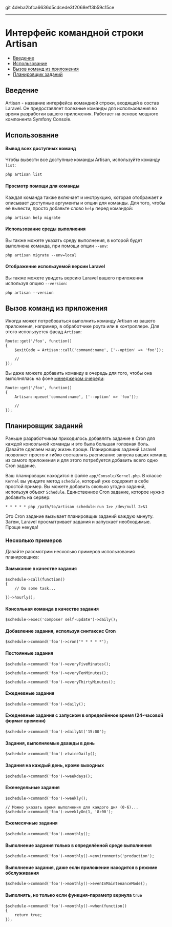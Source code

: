 git 4deba2bfca6636d5cdcede3f2068eff3b59c15ce

---

# Интерфейс командной строки Artisan

- [Введение](#introduction)
- [Использование](#usage)
- [Вызов команд из приложения](#calling-commands-outside-of-cli)
- [Планировщик заданий](#scheduling-artisan-commands)

<a name="introduction"></a>
## Введение

Artisan - название интерфейса командной строки, входящей в состав Laravel. Он предоставляет полезные команды для использования во время
разработки вашего приложения. Работает на основе мощного компонента Symfony Console.

<a name="usage"></a>
## Использование

#### Вывод всех доступных команд

Чтобы вывести все доступные команды Artisan, используйте команду `list`:

	php artisan list

#### Просмотр помощи для команды

Каждая команда также включает и инструкцию, которая отображает и описывает доступные аргументы и опции для команды. Для того, чтобы её вывести, просто добавьте слово `help` перед командой:

	php artisan help migrate

#### Использование среды выполнения

Вы также можете указать среду выполнения, в которой будет выполнена команда, при помощи опции `--env`:

	php artisan migrate --env=local

#### Отображение используемой версии Laravel

Вы также можете увидеть версию Laravel вашего приложения используя опцию `--version`:

	php artisan --version

<a name="calling-commands-outside-of-cli"></a>
## Вызов команд из приложения

Иногда может потребоваться выполнить команду Artisan из вашего приложения, например, в обработчике роута или в контроллере.
Для этого используется фасад `Artisan`:

	Route::get('/foo', function()
	{
		$exitCode = Artisan::call('command:name', ['--option' => 'foo']);

		//
	});

Вы даже можете добавить команду в очередь для того, чтобы она выполнялась на фоне [менеджером очереди](/docs/5.0/queues):

	Route::get('/foo', function()
	{
		Artisan::queue('command:name', ['--option' => 'foo']);

		//
	});

<a name="scheduling-artisan-commands"></a>
## Планировщик заданий

Раньше разработчикам приходилось добавлять задание в Cron для каждой консольной команды и это была большая головная боль. Давайте сделаем нашу жизнь проще. Планировщик заданий Laravel позволяет просто и гибко составлять расписание запуска ваших команд из самого приложения и для этого потребуется добавить всего одно Cron задание.

Ваш планировщик находится в файле `app/Console/Kernel.php`. В классе `Kernel` вы увидите метод `schedule`, который уже содержит в себе простой пример.
Вы можете добавить сколько угодно заданий, используя объект `Schedule`. Единственное Cron задание, которое нужно добавить на сервер:

	* * * * * php /path/to/artisan schedule:run 1>> /dev/null 2>&1

Это Cron задание вызывает планировщик заданий каждую минуту. Затем, Laravel просматривает задания и запускает необходимые. Проще некуда!

### Несколько примеров

Давайте рассмотрим несколько примеров использования планировщика:

#### Замыкание в качестве задания

	$schedule->call(function()
	{
		// Do some task...

	})->hourly();

#### Консольная команда в качестве задания

	$schedule->exec('composer self-update')->daily();

#### Добавление задания, используя синтаксис Cron

	$schedule->command('foo')->cron('* * * * *');

#### Постоянные задания

	$schedule->command('foo')->everyFiveMinutes();

	$schedule->command('foo')->everyTenMinutes();

	$schedule->command('foo')->everyThirtyMinutes();

#### Ежедневные задания

	$schedule->command('foo')->daily();

#### Ежедневные задания с запуском в определённое время (24-часовой формат времени)

	$schedule->command('foo')->dailyAt('15:00');

#### Задания, выполняемые дважды в день

	$schedule->command('foo')->twiceDaily();

#### Задания на каждый день, кроме выходных

	$schedule->command('foo')->weekdays();

#### Еженедельные задания

	$schedule->command('foo')->weekly();

	// Можно указать время выполнения для каждого дня (0-6)...
	$schedule->command('foo')->weeklyOn(1, '8:00');

#### Ежемесячные задания

	$schedule->command('foo')->monthly();

#### Выполнение задания только в определённой среде выполнения

	$schedule->command('foo')->monthly()->environments('production');

#### Выполнение задания, даже если приложение находится в режиме обслуживания

	$schedule->command('foo')->monthly()->evenInMaintenanceMode();

#### Выполнять, но только если функция-параметр вернула `true`

	$schedule->command('foo')->monthly()->when(function()
	{
		return true;
	});
